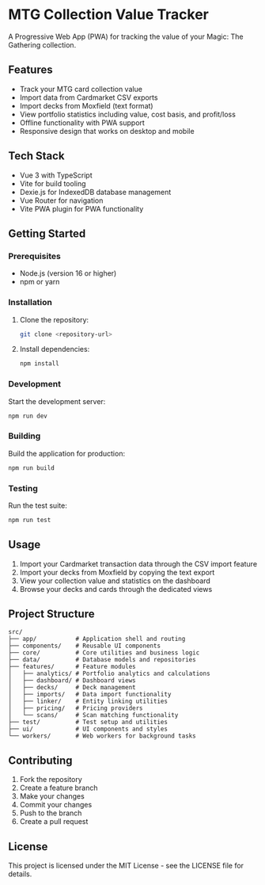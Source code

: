 # MTG Collection Value Tracker

A Progressive Web App (PWA) for tracking the value of your Magic: The Gathering collection.

## Features

- Track your MTG card collection value
- Import data from Cardmarket CSV exports
- Import decks from Moxfield (text format)
- View portfolio statistics including value, cost basis, and profit/loss
- Offline functionality with PWA support
- Responsive design that works on desktop and mobile

## Tech Stack

- Vue 3 with TypeScript
- Vite for build tooling
- Dexie.js for IndexedDB database management
- Vue Router for navigation
- Vite PWA plugin for PWA functionality

## Getting Started

### Prerequisites

- Node.js (version 16 or higher)
- npm or yarn

### Installation

1. Clone the repository:
   ```bash
   git clone <repository-url>
   ```

2. Install dependencies:
   ```bash
   npm install
   ```

### Development

Start the development server:
```bash
npm run dev
```

### Building

Build the application for production:
```bash
npm run build
```

### Testing

Run the test suite:
```bash
npm run test
```

## Usage

1. Import your Cardmarket transaction data through the CSV import feature
2. Import your decks from Moxfield by copying the text export
3. View your collection value and statistics on the dashboard
4. Browse your decks and cards through the dedicated views

## Project Structure

```
src/
├── app/           # Application shell and routing
├── components/    # Reusable UI components
├── core/          # Core utilities and business logic
├── data/          # Database models and repositories
├── features/      # Feature modules
│   ├── analytics/ # Portfolio analytics and calculations
│   ├── dashboard/ # Dashboard views
│   ├── decks/     # Deck management
│   ├── imports/   # Data import functionality
│   ├── linker/    # Entity linking utilities
│   ├── pricing/   # Pricing providers
│   └── scans/     # Scan matching functionality
├── test/          # Test setup and utilities
├── ui/            # UI components and styles
└── workers/       # Web workers for background tasks
```

## Contributing

1. Fork the repository
2. Create a feature branch
3. Make your changes
4. Commit your changes
5. Push to the branch
6. Create a pull request

## License

This project is licensed under the MIT License - see the LICENSE file for details.